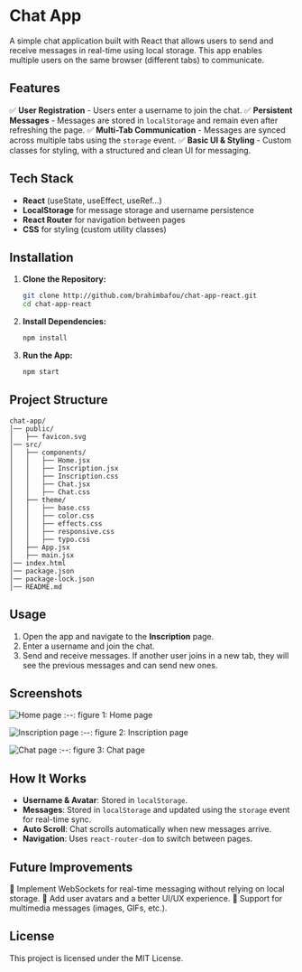 # Chat App

A simple chat application built with React that allows users to send and receive messages in real-time using local storage. This app enables multiple users on the same browser (different tabs) to communicate.

## Features

✅ **User Registration** - Users enter a username to join the chat. 
✅ **Persistent Messages** - Messages are stored in `localStorage` and remain even after refreshing the page.
✅ **Multi-Tab Communication** - Messages are synced across multiple tabs using the `storage` event.
✅ **Basic UI & Styling** - Custom classes for styling, with a structured and clean UI for messaging.

## Tech Stack

- **React** (useState, useEffect, useRef...)
- **LocalStorage** for message storage and username persistence
- **React Router** for navigation between pages
- **CSS** for styling (custom utility classes)

## Installation

1. **Clone the Repository:**
   ```bash
   git clone http://github.com/brahimbafou/chat-app-react.git
   cd chat-app-react
   ```

2. **Install Dependencies:**
   ```bash
   npm install
   ```

3. **Run the App:**
   ```bash
   npm start
   ```

## Project Structure

```
chat-app/
│── public/
│   ├── favicon.svg
│── src/
│   ├── components/
│   │   ├── Home.jsx
│   │   ├── Inscription.jsx
│   │   ├── Inscription.css
│   │   ├── Chat.jsx
│   │   ├── Chat.css
│   ├── theme/
│   │   ├── base.css
│   │   ├── color.css
│   │   ├── effects.css
│   │   ├── responsive.css
│   │   ├── typo.css
│   ├── App.jsx
│   ├── main.jsx
│── index.html
│── package.json
│── package-lock.json
│── README.md
```

## Usage

1. Open the app and navigate to the **Inscription** page.
2. Enter a username and join the chat.
3. Send and receive messages. If another user joins in a new tab, they will see the previous messages and can send new ones.

## Screenshots

![Home page](https://github.com/user-attachments/assets/ab992c9f-ceea-4b5a-858d-50d700cc64ff)
 :--:
 figure 1: Home page

![Inscription page](https://github.com/user-attachments/assets/04c9adac-046a-42db-8f52-511d1e212d99)
 :--:
 figure 2: Inscription page

 ![Chat page](https://github.com/user-attachments/assets/df68f0c5-f67d-47f1-a9be-7f2ddebd8a15)
 :--:
 figure 3: Chat page


## How It Works

- **Username & Avatar**: Stored in `localStorage`.
- **Messages**: Stored in `localStorage` and updated using the `storage` event for real-time sync.
- **Auto Scroll**: Chat scrolls automatically when new messages arrive.
- **Navigation**: Uses `react-router-dom` to switch between pages.

## Future Improvements

🚀 Implement WebSockets for real-time messaging without relying on local storage.
🚀 Add user avatars and a better UI/UX experience.
🚀 Support for multimedia messages (images, GIFs, etc.).

## License

This project is licensed under the MIT License.
